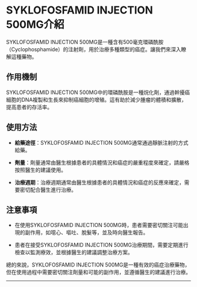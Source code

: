 # SYKLOFOSFAMID INJECTION 500MG介紹
SYKLOFOSFAMID INJECTION 500MG是一種含有500毫克環磷酰胺（Cyclophosphamide）的注射劑，用於治療多種類型的癌症。讓我們來深入瞭解這種藥物。
## 作用機制
SYKLOFOSFAMID INJECTION 500MG中的環磷酰胺是一種烷化劑，通過幹擾癌細胞的DNA複製和生長來抑制癌細胞的增殖。這有助於減少腫瘤的體積和擴散，提高患者的存活率。
## 使用方法
- **給藥途徑**：SYKLOFOSFAMID INJECTION 500MG通常通過靜脈注射的方式給藥。
  
- **劑量**：劑量通常由醫生根據患者的具體情況和癌症的嚴重程度來確定，請嚴格按照醫生的建議使用。
- **治療週期**：治療週期通常由醫生根據患者的具體情況和癌症的反應來確定，需要密切配合醫生進行治療。
## 注意事項
- 在使用SYKLOFOSFAMID INJECTION 500MG時，患者需要密切關注可能出現的副作用，如噁心、嘔吐、脫髮等，並及時向醫生報告。
- 患者在接受SYKLOFOSFAMID INJECTION 500MG治療期間，需要定期進行檢查以監測療效，並根據醫生的建議調整治療方案。
總的來說，SYKLOFOSFAMID INJECTION 500MG是一種有效的癌症治療藥物，但在使用過程中需要密切關注劑量和可能的副作用，並遵循醫生的建議進行治療。
---